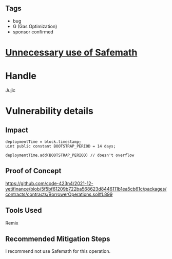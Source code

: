 ## Tags

- bug
- G (Gas Optimization)
- sponsor confirmed

# [Unnecessary use of Safemath](https://github.com/code-423n4/2021-12-yetifinance-findings/issues/85) 

# Handle

Jujic


# Vulnerability details

## Impact
```
deploymentTime = block.timestamp;
uint public constant BOOTSTRAP_PERIOD = 14 days;

deploymentTime.add(BOOTSTRAP_PERIOD) // doesn't overflow

```

## Proof of Concept
https://github.com/code-423n4/2021-12-yetifinance/blob/5f5bf61209b722ba568623d8446111b1ea5cb61c/packages/contracts/contracts/BorrowerOperations.sol#L899

## Tools Used
Remix
## Recommended Mitigation Steps
I recommend   not  use Safemath for this operation.

